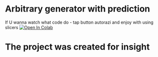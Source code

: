 # Arbitrary generator with prediction
If U wanna watch what code do - tap button <colab> autorazi and enjoy with using slicers
<a target="_blank" href="https://colab.research.google.com/github/Xlopinium/Arbitrary-generator-with-prediction/blob/master/demonstration-intaraction.ipynb">
  <img src="https://colab.research.google.com/assets/colab-badge.svg" alt="Open In Colab"/>
</a>

# The project was created for insight
